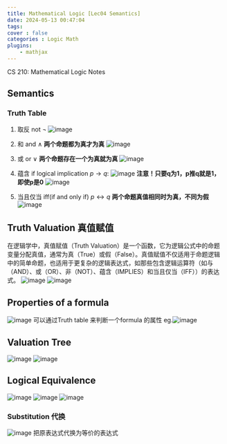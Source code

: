 ```yaml
---
title: Mathematical Logic [Lec04 Semantics]
date: 2024-05-13 00:47:04
tags:
cover : false
categories : Logic Math
plugins: 
    - mathjax
---
```

CS 210: Mathematical Logic Notes

<!-- more -->

## Semantics 
### Truth Table
1. 取反  not $\lnot$
   ![image](img1.png)
2. 和  and $\land$  **两个命题都为真才为真**
   ![image](img2.png)
3. 或  or $\lor$  **两个命题存在一个为真就为真**
   ![image](img3.png)
4. 蕴含 if    logical implication $p \rightarrow q$:
   ![image](img4.png)
   **注意！只要q为1，p推q就是1，即使p是0**
   ![image](img5.png)
   
5. 当且仅当 iff(if and only if) $p \leftrightarrow q$ **两个命题真值相同时为真，不同为假**   
	![image](img6.png)
## Truth Valuation 真值赋值
在逻辑学中，真值赋值（Truth Valuation）是一个函数，它为逻辑公式中的命题变量分配真值，通常为真（True）或假（False）。真值赋值不仅适用于命题逻辑中的简单命题，也适用于更复杂的逻辑表达式，如那些包含逻辑运算符（如与（AND）、或（OR）、非（NOT）、蕴含（IMPLIES）和当且仅当（IFF））的表达式。
![image](img7.png)
![image](img8.png)
## Properties of a formula 
![image](img9.png)
可以通过Truth table 来判断一个formula 的属性
eg.![image](img10.png)
## Valuation Tree
![image](img11.png)
![image](img12.png)
## Logical Equivalence 
![image](img13.png)
![image](img14.png)
![image](img15.png)
### Substitution 代换
![image](img16.png)
把原表达式代换为等价的表达式